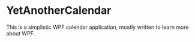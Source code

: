 YetAnotherCalendar
==================

This is a simplistic WPF calendar application, mostly written to learn more about WPF.
